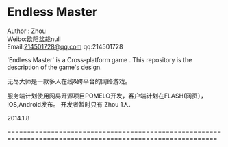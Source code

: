 Endless Master
============

Author : Zhou    
Weibo:欧阳盆栽null       
Email:214501728@qq.com 
qq:214501728

'Endless Master' is a Cross-platform game . This repository is the description of the game's design.

无尽大师是一款多人在线&跨平台的网络游戏。

服务端计划使用网易开源项目POMELO开发，客户端计划在FLASH(网页），iOS,Android发布。
开发者暂时只有 Zhou 1人.

2014.1.8

===========================================================================================================
